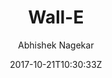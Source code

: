 ---
title: "Wall-E"
github: https://github.com/abhn/Wall-E
demo: https://wall-e-jekyll.github.io/
author: Abhishek Nagekar

ssg:
  - Jekyll
cms:
  - No Cms
date: 2017-10-21T10:30:33Z
github_branch: master
description: "A modern jekyll theme with grid frontpage, beautiful typography, mobile responsive, made with Semantic UI"
---